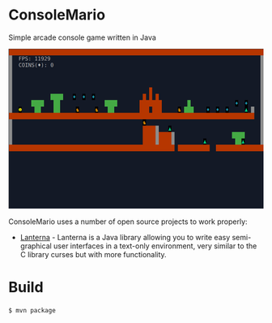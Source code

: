 # ConsoleMario
Simple arcade console game written in Java

![ConsoleMario screenshot](https://github.com/vuvk/console_mario/blob/master/screenshot/console_mario.png)

ConsoleMario uses a number of open source projects to work properly:

* [Lanterna] - Lanterna is a Java library allowing you to write easy semi-graphical user interfaces in a text-only environment, very similar to the C library curses but with more functionality.


   [Lanterna]: <https://github.com/mabe02/lanterna>

# Build
`$ mvn package`
